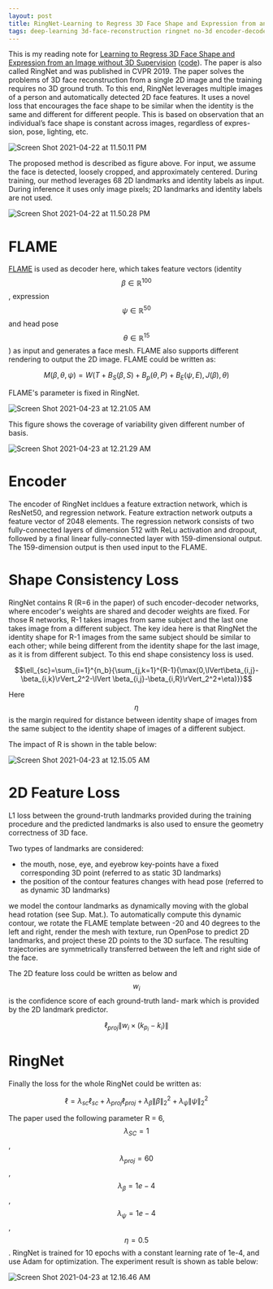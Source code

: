 ```yaml
---
layout: post
title: RingNet-Learning to Regress 3D Face Shape and Expression from an Image without 3D Supervision
tags: deep-learning 3d-face-reconstruction ringnet no-3d encoder-decoder consistency flame
---
```

This is my reading note for [Learning to Regress 3D Face Shape and Expression from an Image without 3D Supervision](https://arxiv.org/abs/1905.06817) ([code](http://ringnet.is.tuebingen.mpg.de/)). The paper is also called RingNet and was published in CVPR 2019. The paper solves the problems of 3D face reconstruction from a single 2D image and the training requires no 3D ground truth. To this end, RingNet leverages multiple images of a person and automatically detected 2D face features. It uses a novel loss that encourages the face shape to be similar when the identity is the same and different for different people. This is based on observation that an individual’s face shape is constant across images, regardless of expres- sion, pose, lighting, etc.

![Screen Shot 2021-04-22 at 11.50.11 PM](https://raw.githubusercontent.com/zhangtemplar/zhangtemplar.github.io/master/uPic/2021_04_22_23_50_14_Screen%20Shot%202021-04-22%20at%2011.50.11%20PM.png)

The proposed method is described as figure above. For input, we assume the face is detected, loosely cropped, and approximately centered. During training, our method leverages 68 2D landmarks and identity labels as input. During inference it uses only image pixels; 2D landmarks and identity labels are not used.

![Screen Shot 2021-04-22 at 11.50.28 PM](https://raw.githubusercontent.com/zhangtemplar/zhangtemplar.github.io/master/uPic/2021_04_22_23_50_30_Screen%20Shot%202021-04-22%20at%2011.50.28%20PM.png)

# FLAME

[FLAME](http://flame.is.tue.mpg.de/) is used as decoder here, which takes feature vectors (identity $$\beta\in\mathbb{R}^{100}$$, expression $$\psi\in\mathbb{R}^{50}$$ and head pose $$\theta\in\mathbb{R}^{15}$$) as input and generates a face mesh. FLAME also supports different rendering to output the 2D image. FLAME could be written as:

$$M(\beta,\theta,\psi)=W(T+B_S(\beta,S)+B_p(\theta,P)+B_E(\psi,E),J(\beta),\theta)$$

FLAME's parameter is fixed in RingNet.

![Screen Shot 2021-04-23 at 12.21.05 AM](https://raw.githubusercontent.com/zhangtemplar/zhangtemplar.github.io/master/uPic/2021_04_23_00_21_11_Screen%20Shot%202021-04-23%20at%2012.21.05%20AM.png)

This figure shows the coverage of variability given different number of basis.

![Screen Shot 2021-04-23 at 12.21.29 AM](https://raw.githubusercontent.com/zhangtemplar/zhangtemplar.github.io/master/uPic/2021_04_23_00_21_32_Screen%20Shot%202021-04-23%20at%2012.21.29%20AM.png)

# Encoder

The encoder of RingNet incldues a feature extraction network, which is ResNet50, and regression network. Feature extraction network outputs a feature vector of 2048 elements. The regression network consists of two fully-connected layers of dimension 512 with ReLu activation and dropout, followed by a final linear fully-connected layer with 159-dimensional output. The 159-dimension output is then used input to the FLAME.

# Shape Consistency Loss

RingNet contains R (R=6 in the paper) of such encoder-decoder networks, where encoder's weights are shared and decoder weights are fixed. For those R networks, R-1 takes images from same subject and the last one takes image from a different subject. The key idea here is that RingNet the identity shape for R-1 images from the same subject should be similar to each other; while being different from the identity shape for the last image, as it is from different subject. To this end shape consistency loss is used.

$$\ell_{sc}=\sum_{i=1}^{n_b}{\sum_{j,k=1}^{R-1}{\max(0,\lVert\beta_{i,j}-\beta_{i,k}\rVert_2^2-\lVert \beta_{i,j}-\beta_{i,R}\rVert_2^2+\eta)}}$$

Here $$\eta$$ is the margin required for distance between identity shape of images from the same subject to the identity shape of images of a different subject.

The impact of R is shown in the table below:

![Screen Shot 2021-04-23 at 12.15.05 AM](https://raw.githubusercontent.com/zhangtemplar/zhangtemplar.github.io/master/uPic/2021_04_23_00_15_08_Screen%20Shot%202021-04-23%20at%2012.15.05%20AM.png)

# 2D Feature Loss

L1 loss between the ground-truth landmarks provided during the training procedure and the predicted landmarks is also used to ensure the geometry correctness of 3D face.

Two types of landmarks are considered:

- the mouth, nose, eye, and eyebrow key-points have a fixed corresponding 3D point (referred to as static 3D landmarks)
- the position of the contour features changes with head pose (referred to as dynamic 3D landmarks)

we model the contour landmarks as dynamically moving with the global head rotation (see Sup. Mat.). To automatically compute this dynamic contour, we rotate the FLAME template between -20 and 40 degrees to the left and right, render the mesh with texture, run OpenPose to predict 2D landmarks, and project these 2D points to the 3D surface. The resulting trajectories are symmetrically transferred between the left and right side of the face.

The 2D feature loss could be written as below and $$w_i$$ is the confidence score of each ground-truth land- mark which is provided by the 2D landmark predictor.

$$\ell_{proj}\lVert w_i\times(k_{p_i}-k_i)\rVert$$

# RingNet

Finally the loss for the whole RingNet could be written as:

$$\ell=\lambda_{sc}\ell_{sc}+\lambda_{proj}\ell_{proj}+\lambda_\beta\lVert\beta\rVert_2^2+\lambda_\psi\lVert\psi\rVert_2^2$$

The paper used the following parameter R = 6, $$\lambda_{SC} = 1$$, $$\lambda_{proj} = 60$$, $$\lambda_\beta =1e−4$$,$$\lambda_\psi =1e−4$$,$$\eta=0.5$$. RingNet is trained for 10 epochs with a constant learning rate of 1e-4, and use Adam for optimization. The experiment result is shown as table below:

![Screen Shot 2021-04-23 at 12.16.46 AM](https://raw.githubusercontent.com/zhangtemplar/zhangtemplar.github.io/master/uPic/2021_04_23_00_16_50_Screen%20Shot%202021-04-23%20at%2012.16.46%20AM.png)
